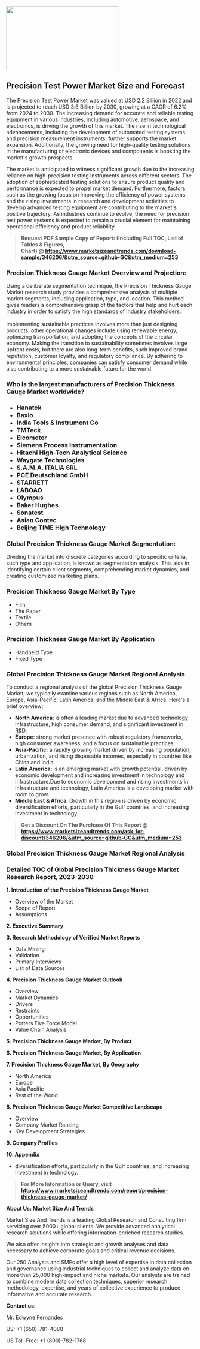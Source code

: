 <p><img class="alignnone size-medium wp-image-20088" src="https://ffe5etoiles.com/wp-content/uploads/2024/12/MST1-300x171.png" alt="" width="300" height="171" /></p><h2>Precision Test Power Market Size and Forecast</h2><p>The Precision Test Power Market was valued at USD 2.2 Billion in 2022 and is projected to reach USD 3.6 Billion by 2030, growing at a CAGR of 6.2% from 2024 to 2030. The increasing demand for accurate and reliable testing equipment in various industries, including automotive, aerospace, and electronics, is driving the growth of this market. The rise in technological advancements, including the development of automated testing systems and precision measurement instruments, further supports the market expansion. Additionally, the growing need for high-quality testing solutions in the manufacturing of electronic devices and components is boosting the market's growth prospects.</p><p>The market is anticipated to witness significant growth due to the increasing reliance on high-precision testing instruments across different sectors. The adoption of sophisticated testing solutions to ensure product quality and performance is expected to propel market demand. Furthermore, factors such as the growing focus on improving the efficiency of power systems and the rising investments in research and development activities to develop advanced testing equipment are contributing to the market's positive trajectory. As industries continue to evolve, the need for precision test power systems is expected to remain a crucial element for maintaining operational efficiency and product reliability.</p></p><blockquote id="" class=""><strong>Request PDF Sample Copy of Report: (Including Full TOC, List of Tables &amp; Figures, Chart)&nbsp;@&nbsp;<strong><a href="https://www.marketsizeandtrends.com/download-sample/346206/&utm_source=github-GC&utm_medium=253" target="_blank">https://www.marketsizeandtrends.com/download-sample/346206/&utm_source=github-GC&utm_medium=253</a></strong></strong></blockquote><h3 id="" class="">Precision Thickness Gauge Market&nbsp;Overview and Projection:</h3><p id="" class="">Using a deliberate segmentation technique, the Precision Thickness Gauge Market research study provides a comprehensive analysis of multiple market segments, including application, type, and location. This method gives readers a comprehensive grasp of the factors that help and hurt each industry in order to satisfy the high standards of industry stakeholders. <br /> <br />Implementing sustainable practices involves more than just designing products; other operational changes include using renewable energy, optimizing transportation, and adopting the concepts of the circular economy. Making the transition to sustainability sometimes involves large upfront costs, but there are also long-term benefits, such improved brand reputation, customer loyalty, and regulatory compliance. By adhering to environmental principles, companies can satisfy consumer demand while also contributing to a more sustainable future for the world.</p><h3 id="" class="">Who is the largest manufacturers of&nbsp;Precision Thickness Gauge Market worldwide?</h3><h3 class=""><p><ul><li>Hanatek </li><li> Baxlo </li><li> India Tools & Instrument Co </li><li> TMTeck </li><li> Elcometer </li><li> Siemens Process Instrumentation </li><li> Hitachi High-Tech Analytical Science </li><li> Waygate Technologies </li><li> S.A.M.A. ITALIA SRL </li><li> PCE Deutschland GmbH </li><li> STARRETT </li><li> LABOAO </li><li> Olympus </li><li> Baker Hughes </li><li> Sonatest </li><li> Asian Contec </li><li> Beijing TIME High Technology</li></ul></p></h3><h3 id="" class="">Global&nbsp;Precision Thickness Gauge Market Segmentation:</h3><p id="" class="">Dividing the market into discrete categories according to specific criteria, such type and application, is known as segmentation analysis. This aids in identifying certain client segments, comprehending market dynamics, and creating customized marketing plans.</p><h3 id="" class="">Precision Thickness Gauge Market&nbsp;By Type</h3><p><p><ul><li>Film</li><li> The Paper</li><li> Textile</li><li> Others</p></li></ul></p></p><h3 id="" class="">Precision Thickness Gauge Market&nbsp;By Application</h3><p class=""><p><ul><li>Handheld Type</li><li> Fixed Type</li></ul></p></p><h3 id="" class="">Global Precision Thickness Gauge Market Regional Analysis</h3><p id="" class="">To conduct a regional analysis of the global Precision Thickness Gauge Market, we typically examine various regions such as North America, Europe, Asia-Pacific, Latin America, and the Middle East &amp; Africa. Here's a brief overview:</p><ul><li><strong>North America</strong>: is often a leading market due to advanced technology infrastructure, high consumer demand, and significant investment in R&amp;D.</li><li><strong>Europe</strong>: strong market presence with robust regulatory frameworks, high consumer awareness, and a focus on sustainable practices.</li><li><strong>Asia-Pacific</strong>: a rapidly growing market driven by increasing population, urbanization, and rising disposable incomes, especially in countries like China and India.</li><li><strong>Latin America</strong>: is an emerging market with growth potential, driven by economic development and increasing investment in technology and infrastructure.Due to economic development and rising investments in infrastructure and technology, Latin America is a developing market with room to grow.</li><li><strong>Middle East &amp; Africa</strong>: Growth in this region is driven by economic diversification efforts, particularly in the Gulf countries, and increasing investment in technology.</li></ul><blockquote id="" class=""><strong>Get a Discount On The Purchase Of This Report @ <strong><a href="https://www.marketsizeandtrends.com/ask-for-discount/346206/&utm_source=github-GC&utm_medium=253" target="_blank">https://www.marketsizeandtrends.com/ask-for-discount/346206/&utm_source=github-GC&utm_medium=253</a></strong></strong></blockquote><h3 id="" class="">Global Precision Thickness Gauge Market Regional Analysis</h3><h3 id="" class="">Detailed TOC of Global Precision Thickness Gauge Market Research Report, 2023-2030</h3><p id="" class=""><strong>1. Introduction of the Precision Thickness Gauge Market</strong></p><ul><li>Overview of the Market</li><li>Scope of Report</li><li>Assumptions</li></ul><p id="" class=""><strong>2. Executive Summary</strong></p><p id="" class=""><strong>3. Research Methodology of Verified Market Reports</strong></p><ul><li>Data Mining</li><li>Validation</li><li>Primary Interviews</li><li>List of Data Sources</li></ul><p id="" class=""><strong>4. Precision Thickness Gauge Market Outlook</strong></p><ul><li>Overview</li><li>Market Dynamics</li><li>Drivers</li><li>Restraints</li><li>Opportunities</li><li>Porters Five Force Model</li><li>Value Chain Analysis</li></ul><p id="" class=""><strong>5. Precision Thickness Gauge Market, By Product</strong></p><p id="" class=""><strong>6. Precision Thickness Gauge Market, By Application</strong></p><p id="" class=""><strong>7. Precision Thickness Gauge Market, By Geography</strong></p><ul><li>North America</li><li>Europe</li><li>Asia Pacific</li><li>Rest of the World</li></ul><p id="" class=""><strong>8. Precision Thickness Gauge Market Competitive Landscape</strong></p><ul><li>Overview</li><li>Company Market Ranking</li><li>Key Development Strategies</li></ul><p id="" class=""><strong>9. Company Profiles</strong></p><p id="" class=""><strong>10. Appendix</strong></p><ul><li>diversification efforts, particularly in the Gulf countries, and increasing investment in technology.</li></ul><blockquote id="" class=""><strong>For More Information or Query, visit <strong><strong><a href="https://www.marketsizeandtrends.com/report/precision-thickness-gauge-market/" target="_blank">https://www.marketsizeandtrends.com/report/precision-thickness-gauge-market/</a></strong></strong></strong></blockquote><p id="" class=""><strong>About Us: Market Size And Trends</strong></p><p id="" class="">Market Size And Trends is a leading Global Research and Consulting firm servicing over 5000+ global clients. We provide advanced analytical research solutions while offering information-enriched research studies.</p><p id="" class="">We also offer insights into strategic and growth analyses and data necessary to achieve corporate goals and critical revenue decisions.</p><p id="" class="">Our 250 Analysts and SMEs offer a high level of expertise in data collection and governance using industrial techniques to collect and analyze data on more than 25,000 high-impact and niche markets. Our analysts are trained to combine modern data collection techniques, superior research methodology, expertise, and years of collective experience to produce informative and accurate research.</p><p id="" class=""><strong>Contact us:</strong></p><p id="" class="">Mr. Edwyne Fernandes</p><p id="" class="">US: +1 (650)-781-4080</p><p id="" class="">US Toll-Free: +1 (800)-782-1768</p>
